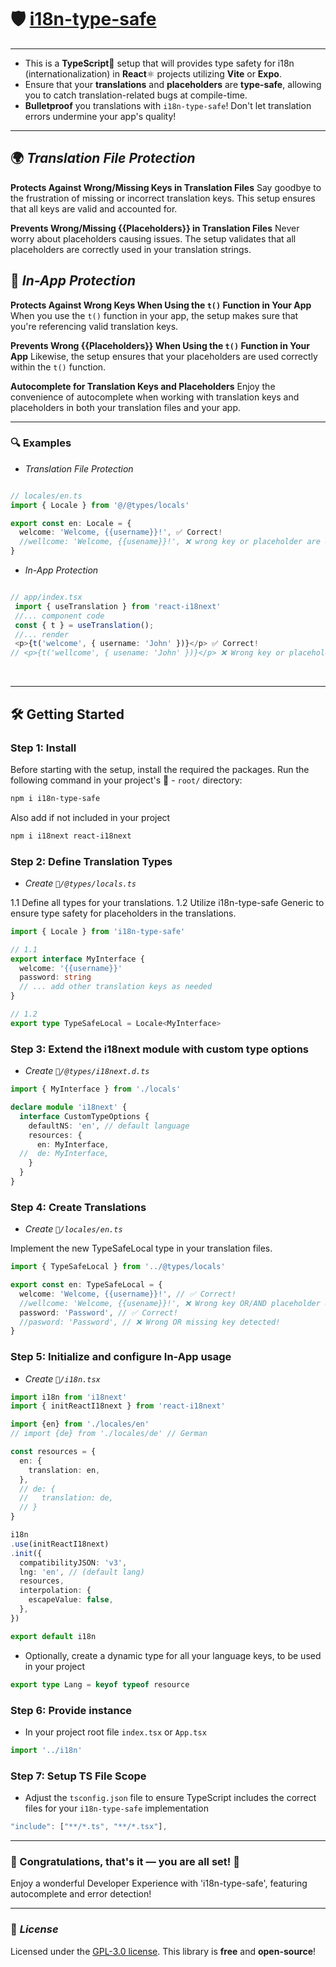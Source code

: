 # 🛡️ [i18n-type-safe](https://www.npmjs.com/package/i18n-type-safe)

---

- This is a **TypeScript**🔷 setup that will provides type safety for i18n (internationalization) in **React**⚛️ projects utilizing **Vite** оr **Expo**.
- Ensure that your **translations** and **placeholders** are **type-safe**, allowing you to catch translation-related bugs at compile-time.
- **Bulletproof** you translations with `i18n-type-safe`! Don't let translation errors undermine your app's quality!

---


## 🌍 ***Translation File Protection***

**Protects Against Wrong/Missing Keys in Translation Files**
Say goodbye to the frustration of missing or incorrect translation keys. This setup ensures that all keys are valid and accounted for.

**Prevents Wrong/Missing {{Placeholders}} in Translation Files**
Never worry about placeholders causing issues. The setup validates that all placeholders are correctly used in your translation strings.



## 🚀 ***In-App Protection***

**Protects Against Wrong Keys When Using the `t()` Function in Your App**
When you use the `t()` function in your app, the setup makes sure that you're referencing valid translation keys.

**Prevents Wrong {{Placeholders}} When Using the `t()` Function in Your App**
Likewise, the setup ensures that your placeholders are used correctly within the `t()` function.

**Autocomplete for Translation Keys and Placeholders**
Enjoy the convenience of autocomplete when working with translation keys and placeholders in both your translation files and your app.

___
 
### 🔍 Examples

* *Translation File Protection*
```ts

// locales/en.ts
import { Locale } from '@/@types/locals'

export const en: Locale = {
  welcome: 'Welcome, {{username}}!', ✅ Correct!
  //wellcome: 'Welcome, {{usename}}!', ❌ wrong key or placeholder are detected
}
```
* *In-App Protection*

```ts

// app/index.tsx
 import { useTranslation } from 'react-i18next'
 //... component code
 const { t } = useTranslation();
 //... render
 <p>{t('welcome', { username: 'John' })}</p> ✅ Correct!
// <p>{t('wellcome', { usename: 'John' })}</p> ❌ Wrong key or placeholder are detected
```
</br>

___


## 🛠️ Getting Started

### Step 1: Install 
Before starting with the setup, install the required the packages. 
Run the following command in your project's  📂 - `root/` directory:
```bash
npm i i18n-type-safe
```
Also add if not included in your project 
```bash
npm i i18next react-i18next
```


### Step 2: Define Translation Types
- *Create `📂/@types/locals.ts`*

1.1 Define all types for your translations. 
1.2 Utilize i18n-type-safe Generic to ensure type safety for placeholders in the translations.

```ts
import { Locale } from 'i18n-type-safe'

// 1.1
export interface MyInterface {
  welcome: '{{username}}'
  password: string
  // ... add other translation keys as needed
}

// 1.2
export type TypeSafeLocal = Locale<MyInterface>
```
### Step 3: Extend the i18next module with custom type options
- *Create  `📂/@types/i18next.d.ts`*


```ts
import { MyInterface } from './locals'

declare module 'i18next' {
  interface CustomTypeOptions {
    defaultNS: 'en', // default language
    resources: {
      en: MyInterface,
  //  de: MyInterface, 
    }
  }
}

```

### Step 4: Create Translations
- *Create `📂/locales/en.ts`*

Implement the new TypeSafeLocal type in your translation files.

```ts
import { TypeSafeLocal } from '../@types/locals'

export const en: TypeSafeLocal = {
  welcome: 'Welcome, {{username}}!', // ✅ Correct!
  //wellcome: 'Welcome, {{usename}}!', ❌ Wrong key OR/AND placeholder detected!
  password: 'Password', // ✅ Correct!
  //pasword: 'Password', // ❌ Wrong OR missing key detected!
}

```

### Step 5: Initialize and configure In-App usage
- *Create `📂/i18n.tsx`*

```ts
import i18n from 'i18next'
import { initReactI18next } from 'react-i18next'

import {en} from './locales/en'
// import {de} from './locales/de' // German

const resources = {
  en: {
    translation: en,
  },
  // de: {
  //   translation: de,
  // }
}

i18n
.use(initReactI18next)
.init({
  compatibilityJSON: 'v3',
  lng: 'en', // (default lang)
  resources,
  interpolation: {
    escapeValue: false,
  },
})

export default i18n

```
-  Optionally, create a dynamic type for all your language keys, to be used in your project

```ts
export type Lang = keyof typeof resource
```
### Step 6: Provide instance
 * In your project root file `index.tsx` or `App.tsx`
 ```ts
 import '../i18n'
```
### Step 7: Setup TS File Scope 
* Adjust the `tsconfig.json` file to ensure TypeScript includes the correct files for your `i18n-type-safe` implementation
 ```ts
 "include": ["**/*.ts", "**/*.tsx"],
 ```

 ___

### 🎉 Congratulations, that's it — you are all set! 🎉
Enjoy a wonderful Developer Experience with 'i18n-type-safe', featuring autocomplete and error detection!                                                          
 ___

### 📜 ***License***

 Licensed under the [GPL-3.0 license](https://github.com/AChristoff/i18n-type-safe/blob/main/LICENSE).  This library is **free** and **open-source**!
 



